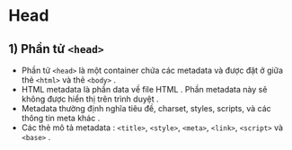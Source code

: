 # Head
## **1) Phần tử `<head>`**
- Phần tử `<head>` là một container chứa các metadata và được đặt ở giữa thẻ `<html>` và thẻ `<body>` .
- HTML metadata là phần data về file HTML . Phần metadata này sẽ không được hiển thị trên trình duyệt .
- Metadata thường định nghĩa tiêu đề, charset, styles, scripts, và các thông tin meta khác .
- Các thẻ mô tả metadata : `<title>`, `<style>`, `<meta>`, `<link>`, `<script>` và `<base>` .

